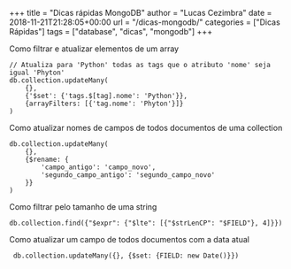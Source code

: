 +++
title = "Dicas rápidas MongoDB"
author = "Lucas Cezimbra"
date = 2018-11-21T21:28:05+00:00
url = "/dicas-mongodb/"
categories = ["Dicas Rápidas"]
tags = ["database", "dicas", "mongodb"]
+++


Como filtrar e atualizar elementos de um array
```javacript
// Atualiza para 'Python' todas as tags que o atributo 'nome' seja igual 'Phyton'
db.collection.updateMany(
    {},
    {'$set': {'tags.$[tag].nome': 'Python'}},
    {arrayFilters: [{'tag.nome': 'Phyton'}]}
)
```


Como atualizar nomes de campos de todos documentos de uma collection
```javacript
db.collection.updateMany(
    {},
    {$rename: {
        'campo_antigo': 'campo_novo',
        'segundo_campo_antigo': 'segundo_campo_novo'
    }}
)
```


Como filtrar pelo tamanho de uma string
```javacript
db.collection.find({"$expr": {"$lte": [{"$strLenCP": "$FIELD"}, 4]}})
```


Como atualizar um campo de todos documentos com a data atual
```javacript
 db.collection.updateMany({}, {$set: {FIELD: new Date()}})
```
